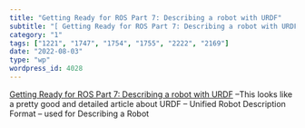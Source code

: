 ```yaml
---
title: "Getting Ready for ROS Part 7: Describing a robot with URDF"
subtitle: "[ Getting Ready for ROS Part 7: Describing a robot with URDF]( https://articulatedrobotics.xyz/ready..."
category: "1"
tags: ["1221", "1747", "1754", "1755", "2222", "2169"]
date: "2022-08-03"
type: "wp"
wordpress_id: 4028
---
```

[ Getting Ready for ROS Part 7: Describing a robot with URDF]( https://articulatedrobotics.xyz/ready-for-ros-7-urdf/) –This looks like a pretty good and detailed article about URDF – Unified Robot Description Format – used for Describing a Robot